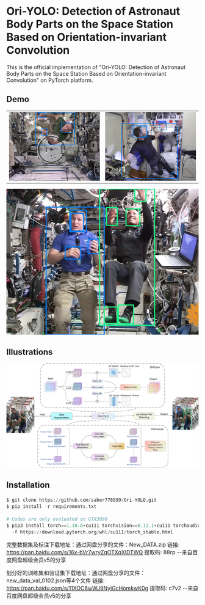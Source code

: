 # Ori-YOLO: Detection of Astronaut Body Parts on the Space Station Based on Orientation-invariant Convolution

This is the official implementation of "Ori-YOLO: Detection of Astronaut Body Parts on the Space Station Based on Orientation-invariant Convolution" on PyTorch platform.

## Demo

<table> 
  <tr> 
    <td>
      <img src="https://github.com/saber778899/Ori-YOLO/blob/main/demos/demo2.jpg">
    </td> 
    <td>
      <img src="https://github.com/saber778899/Ori-YOLO/blob/main/demos/demo1.jpg">
    </td> 
  </tr> 
</table>

![image](https://github.com/saber778899/Ori-YOLO/blob/main/demos/demo3.jpg)

## Illustrations

![image](https://github.com/saber778899/Ori-YOLO/blob/main/test_img/Ori-YOLO.png)

## Installation

```python
$ git clone https://github.com/saber778899/Ori-YOLO.git
$ pip install -r requirements.txt

# Codes are only evaluated on GTX3090
$ pip3 install torch==1.10.0+cu111 torchvision==0.11.1+cu111 torchaudio==0.10.0+cu111 \
  -f https://download.pytorch.org/whl/cu111/torch_stable.html
```

完整数据集及标注下载地址：通过网盘分享的文件：New_DATA.zip
链接: https://pan.baidu.com/s/16x-bVr7wryZqOTXqXlDTWQ 提取码: 88rp 
--来自百度网盘超级会员v5的分享

划分好的训练集和验证集下载地址：通过网盘分享的文件：new_data_val_0102.json等4个文件
链接: https://pan.baidu.com/s/11XOC6wWJ9NyiGcHomkwK0g 提取码: c7v2 
--来自百度网盘超级会员v5的分享




